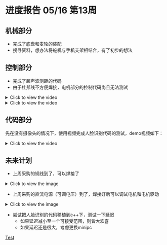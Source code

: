 # 进度报告 05/16 第13周

## 机械部分
* 完成了底盘和麦轮的装配
* 搜寻资料，想办法将舵机与手机支架相结合，有了初步的想法

## 控制部分

* 完成了超声波测距的代码
* 由于杜邦线不方便焊接，电机部分的控制代码尚且无法测试

<details>
  <summary>Click to view the video</summary>

  
  
  [Download the video](https://github.com/0kitasan/demo/assets/62045828/d660f4a4-f9a2-476c-a86e-d7e5b86e4841)
</details>

<details>
  <summary>Click to view the video</summary>


  [Download the video](https://github.com/0kitasan/demo/assets/62045828/d660f4a4-f9a2-476c-a86e-d7e5b86e4841)
</details>

## 代码部分

先在没有摄像头的情况下，使用视频完成人脸识别代码的测试，demo视频如下：

<details>
  <summary>Click to view the video</summary>
  [Download the video](https://github.com/0kitasan/demo/assets/62045828/1161ac87-93a4-4792-ac36-0484ebcc419e)
  [Download the video](https://github.com/0kitasan/demo/assets/62045828/8ce638a8-ca06-4461-af30-9338d5c1cee5)
</details>

## 未来计划

* 上周采购的铜线到了，可以焊接了

<details>
  <summary>Click to view the image</summary>
  <img src="https://github.com/0kitasan/demo/assets/62045828/624e773f-6b15-404c-88b5-6a379b60f1f3" alt="Demo Image" width="400">
</details>

* 上周采购的直流电源（可调电压）到了，焊接好后可以调试电机和电机驱动

<details>
  <summary>Click to view the image</summary>
  <img src="https://github.com/0kitasan/demo/assets/62045828/c5c39678-342f-4833-b646-81274dc1fdb6" alt="Demo Image" width="400">
  <img src="https://github.com/0kitasan/demo/assets/62045828/4abc4437-9818-4a01-b374-e7ce8504ef3f" alt="Demo Image" width="400">
</details>

* 尝试把人脸识别的代码移植到c++下，测试一下延迟
  * 如果延迟减小至一个可接受范围，则皆大欢喜
  * 如果延迟还是很大，考虑更换minipc



[Test](https://github.com/0kitasan/demo/assets/62045828/d660f4a4-f9a2-476c-a86e-d7e5b86e4841)




